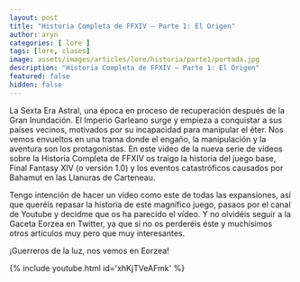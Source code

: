 ```yaml
---
layout: post
title: "Historia Completa de FFXIV – Parte 1: El Origen"
author: aryn
categories: [ lore ]
tags: [lore, clases]
image: assets/images/articles/lore/historia/parte1/portada.jpg
description: "Historia Completa de FFXIV – Parte 1: El Origen"
featured: false
hidden: false
---
```

La Sexta Era Astral, una época en proceso de recuperación después de la Gran Inundación.
El Imperio Garleano surge y empieza a conquistar a sus países vecinos, motivados por su incapacidad para manipular el éter.
Nos vemos envueltos en una trama donde el engaño, la manipulación y la aventura son los protagonistas.
En este video de la nueva serie de vídeos sobre la Historia Completa de FFXIV os traigo la historia del juego base, Final Fantasy XIV (o versión 1.0) y los eventos catastróficos causados por Bahamut en las Llanuras de Carteneau.

Tengo intención de hacer un vídeo como este de todas las expansiones, así que queréis repasar la historia de este magnífico juego, pasaos por el canal de Youtube y decidme que os ha parecido el vídeo. 
Y no olvidéis seguir a la Gaceta Eorzea en Twitter, ya que si no os perderéis éste y muchísimos otros artículos muy pero que muy interesantes.

¡Guerreros de la luz, nos vemos en Eorzea!

{% include youtube.html id='xhKjTVeAFmk' %}